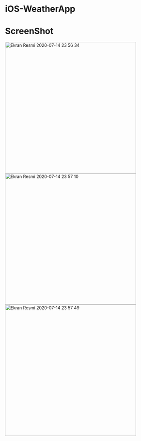 # iOS-WeatherApp
# ScreenShot
<img width="432" alt="Ekran Resmi 2020-07-14 23 56 34" src="https://user-images.githubusercontent.com/58694754/87475699-e79ee680-c62d-11ea-9d56-476659c6fe03.png">
<img width="432" alt="Ekran Resmi 2020-07-14 23 57 10" src="https://user-images.githubusercontent.com/58694754/87475709-ea99d700-c62d-11ea-84fd-7f0fb96e2aa4.png">
<img width="432" alt="Ekran Resmi 2020-07-14 23 57 49" src="https://user-images.githubusercontent.com/58694754/87475716-ebcb0400-c62d-11ea-80fc-2ce0fd2bf508.png">
